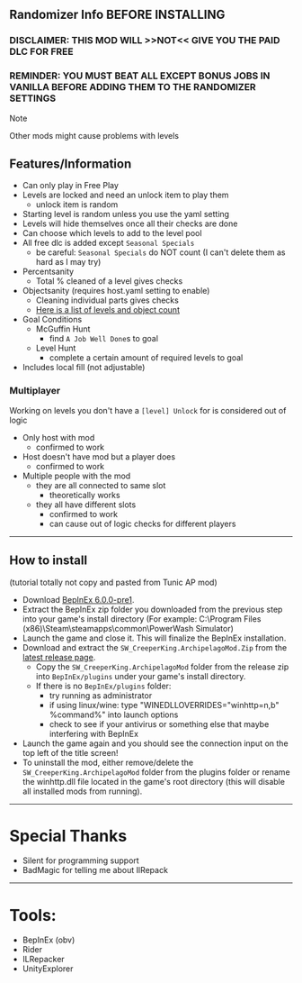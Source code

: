 ## Randomizer Info BEFORE INSTALLING

### DISCLAIMER: THIS MOD WILL >>NOT<< GIVE YOU THE PAID DLC FOR FREE
### REMINDER: YOU MUST BEAT ALL EXCEPT BONUS JOBS IN VANILLA BEFORE ADDING THEM TO THE RANDOMIZER SETTINGS

> [!Note]
> Other mods might cause problems with levels 

## Features/Information

- Can only play in Free Play
- Levels are locked and need an unlock item to play them
  - unlock item is random
- Starting level is random unless you use the yaml setting
- Levels will hide themselves once all their checks are done
- Can choose which levels to add to the level pool
- All free dlc is added except `Seasonal Specials`
  - be careful: `Seasonal Specials` do NOT count (I can't delete them as hard as I may try)
- Percentsanity
  - Total % cleaned of a level gives checks
- Objectsanity (requires host.yaml setting to enable)
  - Cleaning individual parts gives checks
  - [Here is a list of levels and object count](https://github.com/SWCreeperKing/PowerwashSimAP/blob/master/stats.md)
- Goal Conditions
  - McGuffin Hunt
    - find `A Job Well Done`s to goal
  - Level Hunt
    - complete a certain amount of required levels to goal 
- Includes local fill (not adjustable)

### Multiplayer

Working on levels you don't have a `[level] Unlock` for is considered out of logic 

- Only host with mod
  - confirmed to work
- Host doesn't have mod but a player does
  - confirmed to work
- Multiple people with the mod
  - they are all connected to same slot
    - theoretically works
  - they all have different slots
    - confirmed to work
    - can cause out of logic checks for different players

---

## How to install
(tutorial totally not copy and pasted from Tunic AP mod)

- Download [BepInEx 6.0.0-pre1](https://github.com/BepInEx/BepInEx/releases/download/v6.0.0-pre.1/BepInEx_UnityIL2CPP_x64_6.0.0-pre.1.zip).
- Extract the BepInEx zip folder you downloaded from the previous step into your game's install directory (For example: C:\Program Files (x86)\Steam\steamapps\common\PowerWash Simulator)
- Launch the game and close it. This will finalize the BepInEx installation.
- Download and extract the `SW_CreeperKing.ArchipelagoMod.Zip` from the [latest release page](https://github.com/SWCreeperKing/PowerwashSimAP/releases/latest).
    - Copy the `SW_CreeperKing.ArchipelagoMod` folder from the release zip into `BepInEx/plugins` under your game's install directory.
    - If there is no `BepInEx/plugins` folder: 
      - try running as administrator
      - if using linux/wine: type "WINEDLLOVERRIDES="winhttp=n,b" %command%" into launch options
      - check to see if your antivirus or something else that maybe interfering with BepInEx
- Launch the game again and you should see the connection input on the top left of the title screen!
- To uninstall the mod, either remove/delete the `SW_CreeperKing.ArchipelagoMod` folder from the plugins folder or rename the winhttp.dll file located in the game's root directory (this will disable all installed mods from running).

---

# Special Thanks

- Silent for programming support
- BadMagic for telling me about IlRepack

---

# Tools:

- BepInEx (obv)
- Rider
- ILRepacker
- UnityExplorer
